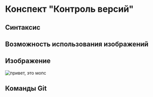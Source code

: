 # Конспект "Контроль версий"

## Синтаксис

## Возможность использования изображений 

## Изображение
![привет, это мопс](mops.jpeg)
## Команды Git
